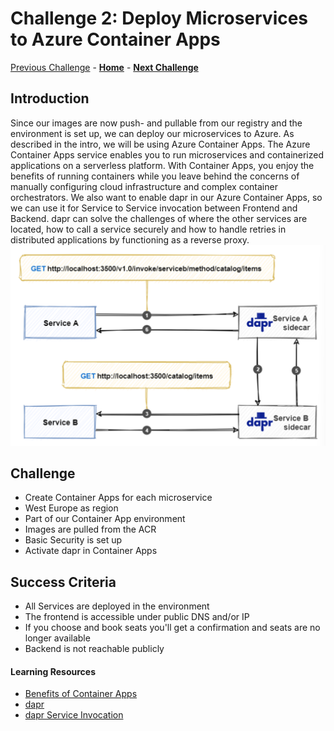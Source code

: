 # Challenge 2: Deploy Microservices to Azure Container Apps

[Previous Challenge](./01-Build-and-push-locally.md) - **[Home](../README.md)** - **[Next Challenge](./03-GitHub-Actions.md)**

## Introduction

Since our images are now push- and pullable from our registry and the environment is set up, we can deploy our microservices to Azure. As described in the intro, we will be using Azure Container Apps. The Azure Container Apps service enables you to run microservices and containerized applications on a serverless platform. With Container Apps, you enjoy the benefits of running containers while you leave behind the concerns of manually configuring cloud infrastructure and complex container orchestrators.
We also want to enable dapr in our Azure Container Apps, so we can use it for Service to Service invocation between Frontend and Backend. dapr can solve the challenges of where the other services are located, how to call a service securely and how to handle retries in distributed applications by functioning as a reverse proxy.
![dapr service invocation example](../Images/dapr-service-invocation.png)

## Challenge

* Create Container Apps for each microservice 
* West Europe as region
* Part of our Container App environment
* Images are pulled from the ACR
* Basic Security is set up
* Activate dapr in Container Apps

## Success Criteria

* All Services are deployed in the environment
* The frontend is accessible under public DNS and/or IP
* If you choose and book seats you'll get a confirmation and seats are no longer available
* Backend is not reachable publicly

#### Learning Resources
* [Benefits of Container Apps](https://docs.microsoft.com/en-us/azure/container-apps/compare-options)
* [dapr](https://docs.dapr.io/concepts/overview/)
* [dapr Service Invocation](https://learn.microsoft.com/en-us/dotnet/architecture/dapr-for-net-developers/service-invocation)

